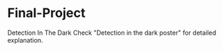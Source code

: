 # Final-Project
Detection In The Dark
Check "Detection in the dark poster" for detailed explanation. 
